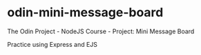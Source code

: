 # odin-mini-message-board

The Odin Project - NodeJS Course - Project: Mini Message Board

Practice using Express and EJS
